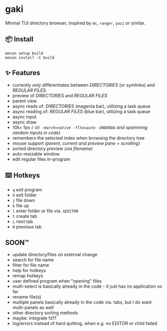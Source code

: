 # gaki

Minmal TUI directory browser, inspired by `mc`, `ranger`, `yazi` or similar.

## 📦 Install
```shell
meson setup build
meson install -C build
```

## ✨ Features

- currently _only_ differentiates between _DIRECTORIES_ (or symlinks) and _REGULAR FILES_.
- preview of _DIRECTORIES_ and _REGULAR FILES_
- parent view
- async reads of: _DIRECTORIES_ (magenta bar), utilizing a task queue
- async reading of: _REGULAR FILES_ (blue bar), utilizing a task queue
- async input
- async draw
- 10k+ fps _(`-O3 -march=native -flto=auto -DNDEBUG` and spamming random inputs in code)_
- remembers the selected index when browsing the directory tree
- mouse support _(parent, current and preview pane + scrolling)_
- sorted directory preview _(via filename)_
- auto-resizable window
- edit regular files in-program

## ⌨️ Hotkeys

- `q` exit program
- `h` exit folder
- `j` file down
- `k` file up
- `l` enter folder or file via. `$EDITOR`
- `t` create tab
- `L` next tab
- `H` previous tab

## SOON™

- update directory/files on external change
- search for file name
- filter for file name
- help for hotkeys
- remap hotkeys
- user defined program when "opening" files
- multi-select is basically already in the code - it just has no application so far
- rename file(s)
- multiple panels basically already in the code via. tabs, but I do want multi-panels as well
- other directory sorting methods
- maybe: integrate fzf?
- log/errors instead of hard quitting, when e.g. no EDITOR or child failed

